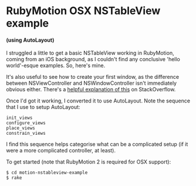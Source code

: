 # RubyMotion OSX NSTableView example 
#### (using AutoLayout)

I struggled a little to get a basic NSTableView working in RubyMotion, coming from an iOS background, as I couldn't find any conclusive 'hello world'-esque examples. So, here's mine.

It's also useful to see how to create your first window, as the difference between NSViewController and NSWindowController isn't immediately obvious either. There's a [helpful explanation of this](http://stackoverflow.com/a/10128268/349364) on StackOverflow.

Once I'd got it working, I converted it to use AutoLayout. Note the sequence that I use to setup AutoLayout: 

    init_views
    configure_views
    place_views
    constrain_views
    
I find this sequence helps categorise what can be a complicated setup (if it were a more complicated controller, at least).

To get started (note that RubyMotion 2 is required for OSX support):

	$ cd motion-nstableview-example
	$ rake
